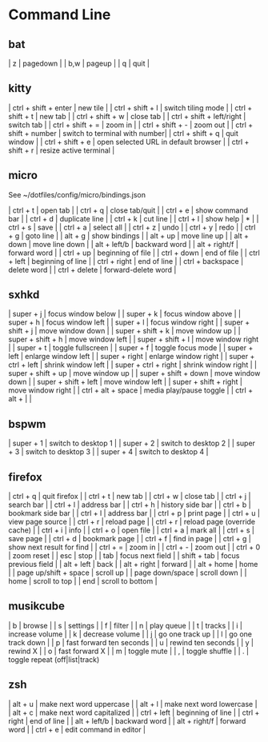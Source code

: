 # Command Line

## bat

| z | pagedown |
| b,w | pageup |
| q | quit |

## kitty

| ctrl + shift + enter | new tile |
| ctrl + shift + l | switch tiling mode |
| ctrl + shift + t | new tab |
| ctrl + shift + w | close tab |
| ctrl + shift + left/right | switch tab |
| ctrl + shift + = | zoom in |
| ctrl + shift + - | zoom out |
| ctrl + shift + number | switch to terminal with number|
| ctrl + shift + q | quit window |
| ctrl + shift + e | open selected URL in default browser |
| ctrl + shift + r | resize active terminal |

## micro

See ~/dotfiles/config/micro/bindings.json

| ctrl + t | open tab |
| ctrl + q | close tab/quit |
| ctrl + e | show command bar |
| ctrl + d | duplicate line |
| ctrl + k | cut line |
| ctrl + l | show help | * |
| ctrl + s | save |
| ctrl + a | select all |
| ctrl + z | undo |
| ctrl + y | redo |
| ctrl + g | goto line |
| alt + g | show bindings |
| alt + up | move line up |
| alt + down | move line down |
| alt + left/b | backward word |
| alt + right/f | forward word |
| ctrl + up | beginning of file |
| ctrl + down | end of file |
| ctrl + left | beginning of line |
| ctrl + right | end of line |
| ctrl + backspace | delete word |
| ctrl + delete | forward-delete word |

## sxhkd

| super + j | focus window below |
| super + k | focus window above |
| super + h | focus window left |
| super + l | focus window right |
| super + shift + j | move window down |
| super + shift + k | move window up |
| super + shift + h | move window left |
| super + shift + l | move window right |
| super + t | toggle fullscreen |
| super + f | toggle focus mode |
| super + left | enlarge window left |
| super + right | enlarge window right |
| super + ctrl + left | shrink window left |
| super + ctrl + right | shrink window right |
| super + shift + up | move window up |
| super + shift + down | move window down |
| super + shift + left | move window left |
| super + shift + right | move window right |
| ctrl + alt + space | media play/pause toggle |
| ctrl + alt +  |  |

## bspwm

| super + 1 | switch to desktop 1 |
| super + 2 | switch to desktop 2 |
| super + 3 | switch to desktop 3 |
| super + 4 | switch to desktop 4 |

## firefox

| ctrl + q | quit firefox |
| ctrl + t | new tab |
| ctrl + w | close tab |
| ctrl + j | search bar |
| ctrl + l | address bar |
| ctrl + h | history side bar |
| ctrl + b | bookmark side bar |
| ctrl + l | address bar |
| ctrl + p | print page |
| ctrl + u | view page source |
| ctrl + r | reload page |
| ctrl + r | reload page (override cache) |
| ctrl + i | info |
| ctrl + o | open file |
| ctrl + a | mark all |
| ctrl + s | save page |
| ctrl + d | bookmark page |
| ctrl + f | find in page |
| ctrl + g | show next result for find |
| ctrl + = | zoom in |
| ctrl + - | zoom out |
| ctrl + 0 | zoom reset |
| esc | stop |
| tab | focus next field |
| shift + tab | focus previous field |
| alt + left | back |
| alt + right | forward |
| alt + home | home |
| page up/shift + space | scroll up |
| page down/space | scroll down |
| home | scroll to top |
| end | scroll to bottom |

## musikcube
| b | browse |
| s | settings |
| f | filter |
| n | play queue |
| t | tracks |
| i | increase volume |
| k | decrease volume |
| j | go one track up |
| l | go one track down |
| p | fast forward ten seconds |
| u | rewind ten seconds |
| y | rewind X |
| o | fast forward X |
| m | toggle mute |
| , | toggle shuffle |
| . | toggle repeat (off|list|track)

## zsh
| alt + u | make next word uppercase |
| alt + l | make next word lowercase |
| alt + c | make next word capitalized |
| ctrl + left | beginning of line |
| ctrl + right | end of line |
| alt + left/b | backward word |
| alt + right/f | forward word |
| ctrl + e | edit command in editor |
